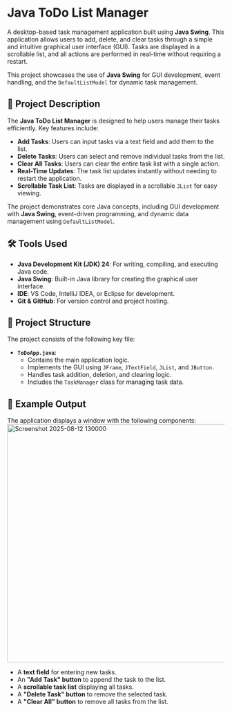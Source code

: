 # Java ToDo List Manager

A desktop-based task management application built using **Java Swing**. This application allows users to add, delete, and clear tasks through a simple and intuitive graphical user interface (GUI). Tasks are displayed in a scrollable list, and all actions are performed in real-time without requiring a restart.

This project showcases the use of **Java Swing** for GUI development, event handling, and the `DefaultListModel` for dynamic task management.

## 📌 Project Description

The **Java ToDo List Manager** is designed to help users manage their tasks efficiently. Key features include:

- **Add Tasks**: Users can input tasks via a text field and add them to the list.
- **Delete Tasks**: Users can select and remove individual tasks from the list.
- **Clear All Tasks**: Users can clear the entire task list with a single action.
- **Real-Time Updates**: The task list updates instantly without needing to restart the application.
- **Scrollable Task List**: Tasks are displayed in a scrollable `JList` for easy viewing.

The project demonstrates core Java concepts, including GUI development with **Java Swing**, event-driven programming, and dynamic data management using `DefaultListModel`.

## 🛠 Tools Used

- **Java Development Kit (JDK) 24**: For writing, compiling, and executing Java code.
- **Java Swing**: Built-in Java library for creating the graphical user interface.
- **IDE**: VS Code, IntelliJ IDEA, or Eclipse for development.
- **Git & GitHub**: For version control and project hosting.

## 📂 Project Structure

The project consists of the following key file:

- **`ToDoApp.java`**:
  - Contains the main application logic.
  - Implements the GUI using `JFrame`, `JTextField`, `JList`, and `JButton`.
  - Handles task addition, deletion, and clearing logic.
  - Includes the `TaskManager` class for managing task data.

## 📸 Example Output

The application displays a window with the following components:
<img width="611" height="550" alt="Screenshot 2025-08-12 130000" src="https://github.com/user-attachments/assets/a6c8a261-2823-47a9-80a9-e66cc4397535" />


- A **text field** for entering new tasks.
- An **"Add Task" button** to append the task to the list.
- A **scrollable task list** displaying all tasks.
- A **"Delete Task" button** to remove the selected task.
- A **"Clear All" button** to remove all tasks from the list.



